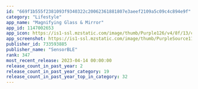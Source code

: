 ```yaml
---
id: "669f1b555f2381093f9340322c20062361881807e3aeef2109a5c09c4c894e9f"
category: "Lifestyle"
app_name: "Magnifying Glass & Mirror"
app_id: 1147002653
app_icon: https://is1-ssl.mzstatic.com/image/thumb/Purple126/v4/8f/13/c5/8f13c522-0eca-4dbd-a45d-6aa03dadffe0/AppIcon-1x_U007emarketing-0-4-85-220.png/1024x1024bb.png
app_screenshot: https://is1-ssl.mzstatic.com/image/thumb/PurpleSource114/v4/07/63/34/07633463-f71a-97d2-9617-17fab44f1921/f626410a-6bce-4613-b5a8-0e7b6def3f9e_Simulator_Screen_Shot_-_iPhone_12_Pro_MaxPenny.png/1284x2778bb.png
publisher_id: 733593885
publisher_name: "SensorBLE"
rank: 347
most_recent_release: 2023-04-14 00:00:00
release_count_in_past_year: 2
release_count_in_past_year_category: 19
release_count_in_past_year_top_in_category: 32
---
```

